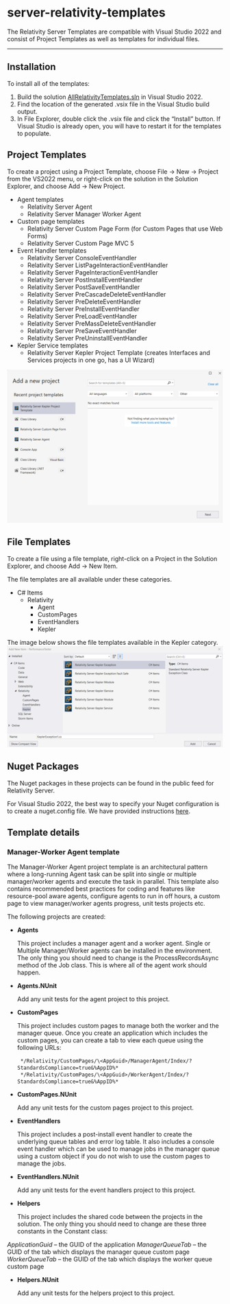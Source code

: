 # server-relativity-templates
The Relativity Server Templates are compatible with Visual Studio 2022 and consist of Project Templates as well as templates for individual files.


---

## Installation

To install all of the templates:
1. Build the solution [AllRelativityTemplates.sln](https://github.com/relativitydev/server-relativity-templates/blob/main/Source/VSIX/AllRelativityTemplates.sln) in Visual Studio 2022.
2. Find the location of the generated .vsix file in the Visual Studio build output.
3. In File Explorer, double click the .vsix file and click the “Install” button. If Visual Studio is already open, you will have to restart it for the templates to populate.

## Project Templates

To create a project using a Project Template, choose File -> New -> Project from the VS2022 menu, or right-click on the solution in the Solution Explorer, and choose Add -> New Project.

- Agent templates
    - Relativity Server Agent
    - Relativity Server Manager Worker Agent
- Custom page templates
    - Relativity Server Custom Page Form (for Custom Pages that use Web Forms)
    - Relativity Server Custom Page MVC 5
- Event Handler templates
    - Relativity Server ConsoleEventHandler
    - Relativity Server ListPageInteractionEventHandler
    - Relativity Server PageInteractionEventHandler
    - Relativity Server PostInstallEventHandler
    - Relativity Server PostSaveEventHandler
    - Relativity Server PreCascadeDeleteEventHandler
    - Relativity Server PreDeleteEventHandler
    - Relativity Server PreInstallEventHandler
    - Relativity Server PreLoadEventHandler
    - Relativity Server PreMassDeleteEventHandler
    - Relativity Server PreSaveEventHandler
    - Relativity Server PreUninstallEventHandler
- Kepler Service templates
    - Relativity Server Kepler Project Template (creates Interfaces and Services projects in one go, has a UI Wizard)

<kbd> ![image](./Images/VS2022-Project-Templates.png) </kbd>

## File Templates

To create a file using a file template, right-click on a Project in the Solution Explorer, and choose Add -> New Item.

The file templates are all available under these categories.

- C# Items
  - Relativity 
    - Agent
    - CustomPages
    - EventHandlers
    - Kepler

The image below shows the file templates available in the Kepler category.
<kbd> ![image](./Images/VS2022-File-Templates.png) </kbd>

## Nuget Packages

The Nuget packages in these projects can be found in the public feed for Relativity Server. 

For Visual Studio 2022, the best way to specify your Nuget configuration is to create a nuget.config file.
We have provided instructions [here](https://platform.relativity.com/Server2023/Content/Getting_Started/Create_nuget_config_file.htm).

## Template details

### Manager-Worker Agent template

The Manager-Worker Agent project template is an architectural pattern where a long-running Agent task can be split into single or multiple manager/worker agents and execute the task in parallel. This template also contains recommended best practices for coding and features like resource-pool aware agents, configure agents to run in off hours, a custom page to view manager/worker agents progress, unit tests projects etc.

The following projects are created:

 - **Agents**

	This project includes a manager agent and a worker agent.  Single or Multiple Manager/Worker agents can be installed in the environment.  The only thing you should need to change is the ProcessRecordsAsync method of the Job class.  This is where all of the agent work should happen.

 - **Agents.NUnit**

	Add any unit tests for the agent project to this project.

 - **CustomPages**

	This project includes custom pages to manage both the worker and the manager queue.  Once you create an application which includes the custom pages, you can create a tab to view each queue using the following URLs:

        */Relativity/CustomPages/\<AppGuid>/ManagerAgent/Index/?StandardsCompliance=true&%AppID%*
        */Relativity/CustomPages/\<AppGuid>/WorkerAgent/Index/?StandardsCompliance=true&%AppID%*

 - **CustomPages.NUnit**

	Add any unit tests for the custom pages project to this project.

 - **EventHandlers**

	This project includes a post-install event handler to create the underlying queue tables and error log table.  It also includes a console event handler which can be used to manage jobs in the manager queue using a custom object if you do not wish to use the custom pages to manage the jobs.

 - **EventHandlers.NUnit**

	Add any unit tests for the event handlers project to this project.

 - **Helpers**

	This project includes the shared code between the projects in the solution.  The only thing you should need to change are these three constants in the Constant class:

*ApplicationGuid* – the GUID of the application
*ManagerQueueTab* – the GUID of the tab which displays the manager queue custom page
*WorkerQueueTab* – the GUID of the tab which displays the worker queue custom page

 - **Helpers.NUnit**

	Add any unit tests for the helpers project to this project.
